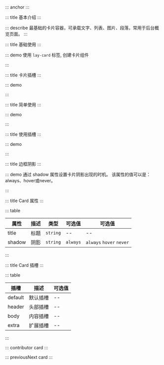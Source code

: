 ::: anchor
:::

::: title 基本介绍
:::

::: describe 最基础的卡片容器，可承载文字、列表、图片、段落，常用于后台概览页面。
:::

::: title 基础使用
:::

::: demo 使用 `lay-card` 标签, 创建卡片组件

<template>
<div class="card-container">
  <lay-card title="标题">
      内容
  </lay-card>
</div>
</template>

<script>
import { ref } from 'vue'

export default {
  setup() {

    return {
    }
  }
}
</script>

<style>
.card-container {
  background: whitesmoke;
  padding: 20px;
}
</style>

:::

::: title 卡片插槽
:::

::: demo

<template>
<div class="card-container">
  <lay-card>
      <template v-slot:title>
      标题
      </template>
      <template v-slot:body>
      内容
      </template>
  </lay-card>
</div>
</template>

<script>
import { ref } from 'vue'

export default {
  setup() {

    return {
    }
  }
}
</script>

<style>
.card-container {
  background: whitesmoke;
  padding: 20px;
}
</style>

:::

::: title 简单使用
:::

::: demo

<template>
<div class="card-container">
  <lay-card>
      内容
  </lay-card>
</div>
</template>

<script>
import { ref } from 'vue'

export default {
  setup() {

    return {
    }
  }
}
</script>

<style>
.card-container {
  background: whitesmoke;
  padding: 20px;
}
</style>

:::

::: title 使用插槽
:::

::: demo

<template>
<div class="card-container">
  <lay-card>
      <template v-slot:title>
        标题
      </template>
      <template v-slot:extra>
        更多
      </template>
      <template v-slot:body>
        内容
      </template>
  </lay-card>
</div>
</template>

<script>
import { ref } from 'vue'

export default {
  setup() {

    return {
    }
  }
}
</script>

<style>
.card-container {
  background: whitesmoke;
  padding: 20px;
}
</style>

:::

::: title 边框阴影
:::

::: demo 通过 shadow 属性设置卡片阴影出现的时机。 该属性的值可以是：always、hover或never。

<template>
<div class="card-container">
  <lay-card>
      内容
  </lay-card>
    <lay-card shadow="hover">
      内容
  </lay-card>
    <lay-card shadow="never">
      内容
  </lay-card>
</div>
</template>

<script>
import { ref } from 'vue'

export default {
  setup() {

    return {
    }
  }
}
</script>

<style>
.card-container {
  background: whitesmoke;
  padding: 20px;
}
</style>

:::

::: title Card 属性
:::

::: table

| 属性  | 描述 | 类型 | 可选值 | 可选值 |
| ----- | ---- | ------ | ----- | ----- |
| title | 标题 | `string` | -- | -- |
| shadow | 阴影 | `string` | `always` | `always` `hover` `never` |

:::

::: title Card 插槽
:::

::: table

| 插槽    | 描述     | 可选值 |
| ------- | -------- | ------ |
| default | 默认插槽 | --     |
| header  | 头部插槽 | --     |
| body    | 内容插槽 | --     |
| extra   | 扩展插槽 | --     |
:::

::: contributor card
:::

::: previousNext card
:::
